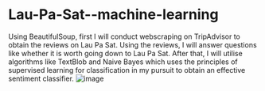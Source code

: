 # Lau-Pa-Sat--machine-learning
Using BeautifulSoup, first I will conduct webscraping on TripAdvisor to obtain the reviews on Lau Pa Sat. Using the reviews, I will answer questions like whether it is worth going down to Lau Pa Sat. After that, I will utilise algorithms like TextBlob and Naive Bayes which uses the principles of supervised learning for classification in my pursuit to obtain an effective sentiment classifier.
![image](https://user-images.githubusercontent.com/64594029/120174736-01422000-c238-11eb-9ecd-a3ce286c8ec0.png)

